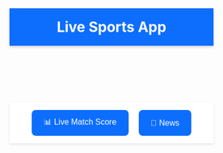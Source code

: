 <!doctype html>
<html lang="en">
<head>
  <meta charset="UTF-8">
  <meta name="google-adsense-account" content="ca-pub-4683763693438850">
  <meta name="viewport" content="width=device-width, initial-scale=1.0">
  <title>Live Sports App</title>
  <style>
    * {
      box-sizing: border-box;
    }

    html, body {
      height: 100%;
      margin: 0;
      padding: 0;
      font-family: 'Segoe UI', Tahoma, Geneva, Verdana, sans-serif;
      background-color: #e9ecef;
    }

    header, .buttons {
      transition: all 0.3s ease;
    }

    header {
      background-color: #0d6efd;
      color: white;
      padding: 20px;
      text-align: center;
      font-size: 28px;
      font-weight: bold;
      box-shadow: 0 2px 5px rgba(0, 0, 0, 0.2);
    }

    .buttons {
      display: flex;
      justify-content: center;
      gap: 20px;
      padding: 15px;
      background: white;
      box-shadow: 0 2px 5px rgba(0, 0, 0, 0.1);
      flex-wrap: wrap;
    }

    .buttons button {
      padding: 12px 24px;
      font-size: 16px;
      border: none;
      border-radius: 8px;
      background-color: #0d6efd;
      color: white;
      cursor: pointer;
      transition: background-color 0.3s, transform 0.2s;
    }

    .buttons button:hover {
      background-color: #0b5ed7;
      transform: scale(1.05);
    }

    iframe {
      width: 100vw;
      height: 100vh;
      border: none;
      display: none;
      position: fixed;
      top: 0;
      left: 0;
      z-index: 999;
    }

    iframe.active {
      display: block;
    }

    .hidden {
      display: none !important;
    }

    .back-button {
      position: fixed;
      top: 15px;
      left: 15px;
      z-index: 1000;
      background-color: rgba(0,0,0,0.7);
      color: white;
      border: none;
      padding: 10px 15px;
      border-radius: 5px;
      cursor: pointer;
      font-size: 16px;
      display: none;
    }

    .back-button.show {
      display: block;
    }

    #ad-container {
      position: fixed;
      bottom: 0;
      left: 50%;
      transform: translateX(-50%);
      z-index: 1001;
      width: 320px;
      height: 50px;
      text-align: center;
    }

    @media (max-width: 600px) {
      .buttons {
        flex-direction: column;
        gap: 10px;
      }
      .buttons button {
        width: 100%;
      }
    }
  </style>
</head>
<body>
  <header id="mainHeader">Live Sports App</header>

  <div class="buttons" id="mainButtons">
    <button onclick="showIframe('score')">📊 Live Match Score</button>
    <button onclick="showIframe('news')">📰 News</button>
  </div>

  <button class="back-button" id="backBtn" onclick="goBack()">⬅ Back</button>

  <iframe id="score" src="https://widget.crictimes.org/" title="Live Match Score"></iframe>
  <iframe id="news" src="https://www.yupptv.com/" title="Live News"></iframe>

  <!-- ✅ Adsterra Ad Container -->
  <div id="ad-container">
    <script type="text/javascript">
      atOptions = {
        'key' : '3f96a8b7990a44c585fc94390940c75d',
        'format' : 'iframe',
        'height' : 50,
        'width' : 320,
        'params' : {}
      };
    </script>
    <script type="text/javascript" src="//www.highperformanceformat.com/3f96a8b7990a44c585fc94390940c75d/invoke.js"></script>
  </div>

  <script>
    function showIframe(id) {
      // Hide both iframes
      document.getElementById('score').classList.remove('active');
      document.getElementById('news').classList.remove('active');

      // Show selected iframe
      document.getElementById(id).classList.add('active');

      // Hide header and buttons
      document.getElementById('mainHeader').classList.add('hidden');
      document.getElementById('mainButtons').classList.add('hidden');

      // Show back button
      document.getElementById('backBtn').classList.add('show');
    }

    function goBack() {
      // Hide all iframes
      document.getElementById('score').classList.remove('active');
      document.getElementById('news').classList.remove('active');

      // Show header and buttons
      document.getElementById('mainHeader').classList.remove('hidden');
      document.getElementById('mainButtons').classList.remove('hidden');

      // Hide back button
      document.getElementById('backBtn').classList.remove('show');
    }
  </script>
</body>
</html>
